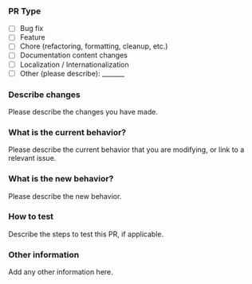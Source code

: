 ### PR Type
- [ ] Bug fix
- [ ] Feature
- [ ] Chore (refactoring, formatting, cleanup, etc.)
- [ ] Documentation content changes
- [ ] Localization / Internationalization
- [ ] Other (please describe): _______

### Describe changes
Please describe the changes you have made.

### What is the current behavior?
Please describe the current behavior that you are modifying, or link to a relevant issue.

### What is the new behavior?
Please describe the new behavior.

### How to test
Describe the steps to test this PR, if applicable.

### Other information
Add any other information here.
